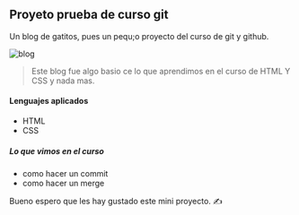 ## Proyeto prueba de curso git

Un blog de gatitos, pues un pequ;o proyecto del curso de git y github.

![blog](https://user-images.githubusercontent.com/73970486/116950354-be9a2180-ac52-11eb-9a3d-e0c45c5837e6.png)
> Este blog fue algo basio ce lo que aprendimos en el curso de HTML Y CSS y nada mas.

#### Lenguajes aplicados
+ HTML
+ CSS

##### Lo que vimos en el curso

+ como hacer un commit
+ como hacer un merge

Bueno espero que les hay gustado este mini proyecto. &#9997;

